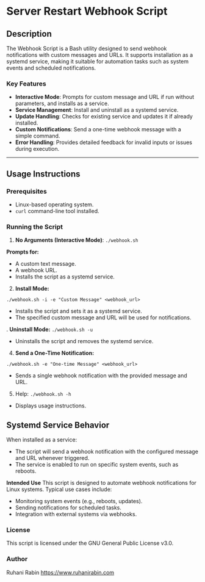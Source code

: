 # Server Restart Webhook Script

## Description

The Webhook Script is a Bash utility designed to send webhook notifications with custom messages and URLs. It supports installation as a systemd service, making it suitable for automation tasks such as system events and scheduled notifications.

### Key Features

- **Interactive Mode**: Prompts for custom message and URL if run without parameters, and installs as a service.
- **Service Management**: Install and uninstall as a systemd service.
- **Update Handling**: Checks for existing service and updates it if already installed.
- **Custom Notifications**: Send a one-time webhook message with a simple command.
- **Error Handling**: Provides detailed feedback for invalid inputs or issues during execution.

---

## Usage Instructions

### Prerequisites

- Linux-based operating system.
- `curl` command-line tool installed.

### Running the Script

1. **No Arguments (Interactive Mode)**:
   `./webhook.sh`

**Prompts for:**
- A custom text message.
- A webhook URL.
- Installs the script as a systemd service.

2. **Install Mode:**

`./webhook.sh -i -e "Custom Message" <webhook_url>`
- Installs the script and sets it as a systemd service.
- The specified custom message and URL will be used for notifications.

. **Uninstall Mode:**
`./webhook.sh -u`
- Uninstalls the script and removes the systemd service.

4. **Send a One-Time Notification:**

`./webhook.sh -e "One-time Message" <webhook_url>`
- Sends a single webhook notification with the provided message and URL.

5. Help:
`./webhook.sh -h`
- Displays usage instructions.

## Systemd Service Behavior
When installed as a service:

- The script will send a webhook notification with the configured message and URL whenever triggered.
- The service is enabled to run on specific system events, such as reboots.

**Intended Use**
This script is designed to automate webhook notifications for Linux systems. Typical use cases include:

- Monitoring system events (e.g., reboots, updates).
- Sending notifications for scheduled tasks.
- Integration with external systems via webhooks.

### License
This script is licensed under the GNU General Public License v3.0.

### Author
Ruhani Rabin
https://www.ruhanirabin.com